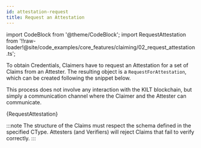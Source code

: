 ```yaml
---
id: attestation-request
title: Request an Attestation
---
```

import CodeBlock from '@theme/CodeBlock';
import RequestAttestation from '!!raw-loader!@site/code_examples/core_features/claiming/02_request_attestation.ts';

To obtain Credentials, Claimers have to request an Attestation for a set of Claims from an Attester.
The resulting object is a `RequestForAttestation`, which can be created following the snippet below.

This process does not involve any interaction with the KILT blockchain, but simply a communication channel where the Claimer and the Attester can communicate.

<CodeBlock className="language-js">
  {RequestAttestation}
</CodeBlock>

:::note
The structure of the Claims must respect the schema defined in the specified CType.
Attesters (and Verifiers) will reject Claims that fail to verify correctly.
:::